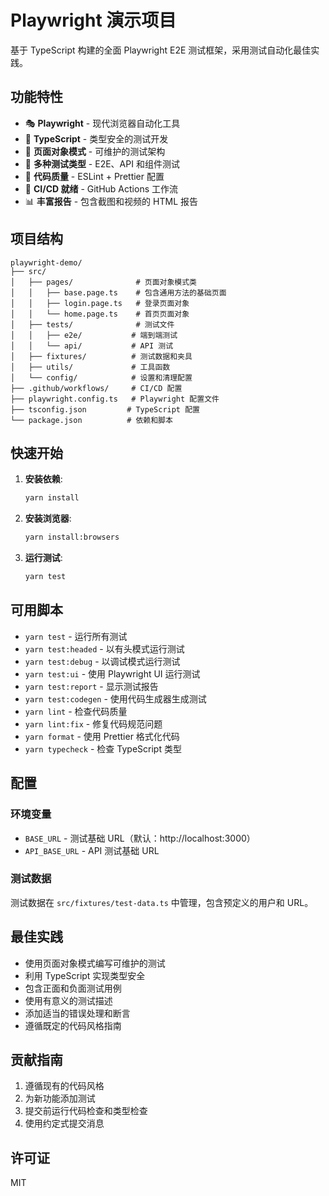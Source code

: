 # Playwright 演示项目

基于 TypeScript 构建的全面 Playwright E2E 测试框架，采用测试自动化最佳实践。

## 功能特性

- 🎭 **Playwright** - 现代浏览器自动化工具
- 🔷 **TypeScript** - 类型安全的测试开发  
- 📁 **页面对象模式** - 可维护的测试架构
- 🧪 **多种测试类型** - E2E、API 和组件测试
- 🔧 **代码质量** - ESLint + Prettier 配置
- 🚀 **CI/CD 就绪** - GitHub Actions 工作流
- 📊 **丰富报告** - 包含截图和视频的 HTML 报告

## 项目结构

```
playwright-demo/
├── src/
│   ├── pages/              # 页面对象模式类
│   │   ├── base.page.ts    # 包含通用方法的基础页面
│   │   ├── login.page.ts   # 登录页面对象
│   │   └── home.page.ts    # 首页页面对象
│   ├── tests/              # 测试文件
│   │   ├── e2e/           # 端到端测试
│   │   └── api/           # API 测试
│   ├── fixtures/          # 测试数据和夹具
│   ├── utils/             # 工具函数
│   └── config/            # 设置和清理配置
├── .github/workflows/     # CI/CD 配置
├── playwright.config.ts   # Playwright 配置文件
├── tsconfig.json         # TypeScript 配置
└── package.json          # 依赖和脚本
```

## 快速开始

1. **安装依赖**:
   ```bash
   yarn install
   ```

2. **安装浏览器**:
   ```bash
   yarn install:browsers
   ```

3. **运行测试**:
   ```bash
   yarn test
   ```

## 可用脚本

- `yarn test` - 运行所有测试
- `yarn test:headed` - 以有头模式运行测试
- `yarn test:debug` - 以调试模式运行测试
- `yarn test:ui` - 使用 Playwright UI 运行测试
- `yarn test:report` - 显示测试报告
- `yarn test:codegen` - 使用代码生成器生成测试
- `yarn lint` - 检查代码质量
- `yarn lint:fix` - 修复代码规范问题
- `yarn format` - 使用 Prettier 格式化代码
- `yarn typecheck` - 检查 TypeScript 类型

## 配置

### 环境变量

- `BASE_URL` - 测试基础 URL（默认：http://localhost:3000）
- `API_BASE_URL` - API 测试基础 URL

### 测试数据

测试数据在 `src/fixtures/test-data.ts` 中管理，包含预定义的用户和 URL。

## 最佳实践

- 使用页面对象模式编写可维护的测试
- 利用 TypeScript 实现类型安全
- 包含正面和负面测试用例
- 使用有意义的测试描述
- 添加适当的错误处理和断言
- 遵循既定的代码风格指南

## 贡献指南

1. 遵循现有的代码风格
2. 为新功能添加测试
3. 提交前运行代码检查和类型检查
4. 使用约定式提交消息

## 许可证

MIT